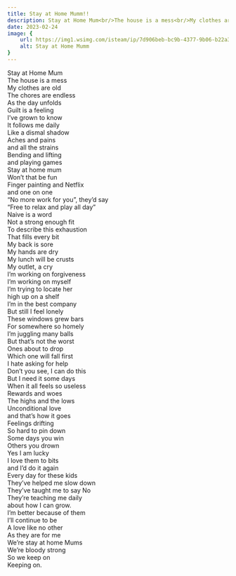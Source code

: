 ```yaml
---
title: Stay at Home Mumm!!
description: Stay at Home Mum<br/>The house is a mess<br/>My clothes are old<br/>The chores are endless<br/>As the day unfolds<br/>Guilt is a feeling<br/>I’ve grown to know<br/>It follows me daily<br/>Like a dismal shadow<br/>Aches and pains<br/>and all the strains<br/Bending...
date: 2023-02-24
image: {
    url: https://img1.wsimg.com/isteam/ip/7d906beb-bc9b-4377-9b06-b22a3566899c/FB_IMG_1677257734905.jpg/:/cr=t:0%25,l:0%25,w:100%25,h:100%25/rs=w:1280 ,
    alt: Stay at Home Mumm
}
---
```

Stay at Home Mum<br>
The house is a mess<br>
My clothes are old<br>
The chores are endless<br>
As the day unfolds<br>
Guilt is a feeling<br>
I’ve grown to know<br>
It follows me daily<br>
Like a dismal shadow<br>
Aches and pains<br>
and all the strains<br>
Bending and lifting<br>
and playing games<br>
Stay at home mum<br>
Won’t that be fun<br>
Finger painting and Netflix<br>
and one on one<br>
“No more work for you”, they’d say<br>
“Free to relax and play all day”<br>
Naive is a word<br>
Not a strong enough fit<br>
To describe this exhaustion<br>
That fills every bit<br>
My back is sore<br>
My hands are dry<br>
My lunch will be crusts<br>
My outlet, a cry<br>
I’m working on forgiveness<br>
I’m working on myself<br>
I’m trying to locate her<br>
high up on a shelf<br>
I’m in the best company<br>
But still I feel lonely<br>
These windows grew bars<br>
For somewhere so homely<br>
I’m juggling many balls<br>
But that’s not the worst<br>
Ones about to drop<br>
Which one will fall first<br>
I hate asking for help<br>
Don’t you see, I can do this<br>
But I need it some days<br>
When it all feels so useless<br>
Rewards and woes<br>
The highs and the lows<br>
Unconditional love<br>
and that’s how it goes<br>
Feelings drifting<br>
So hard to pin down<br>
Some days you win<br>
Others you drown<br>
Yes I am lucky<br>
I love them to bits<br>
and I’d do it again<br>
Every day for these kids<br>
They’ve helped me slow down<br>
They’ve taught me to say No<br>
They’re teaching me daily<br>
about how I can grow.<br>
I’m better because of them<br>
I’ll continue to be<br>
A love like no other<br>
As they are for me<br>
We’re stay at home Mums<br>
We’re bloody strong<br>
So we keep on<br>
Keeping on.<br>